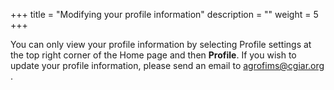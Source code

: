 +++
title = "Modifying your profile information"
description = ""
weight = 5
+++

You can only view your profile information by selecting Profile settings at the top right corner of the Home page and then **Profile**. If you wish to update your profile information, please send an email to agrofims@cgiar.org .
